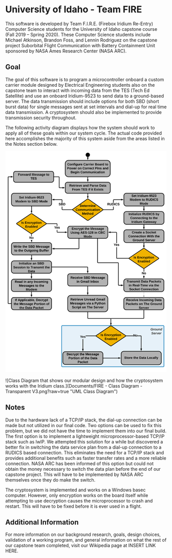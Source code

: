 # University of Idaho - Team FIRE

This software is developed by Team F.I.R.E. (Firebox Iridium Re-Entry) Computer Science students for the University of Idaho capstone course (Fall 2019 – Spring 2020). These Computer Science students include Michael Atkinson, Brandon Foss, and Lennin Rodriguez on the capstone project Suborbital Flight Communication with Battery Containment Unit sponsored by NASA Ames Research Center (NASA ARC). 

## Goal

The goal of this software is to program a microcontroller onboard a custom carrier module designed by Electrical Engineering students also on the capstone team to interact with incoming data from the TES (Tech Ed Satellite) and use an onboard Iridium-9523 to send data to a ground-based server. The data transmission should include options for both SBD (short burst data) for single messages sent at set intervals and dial-up for real time data transmission. A cryptosystem should also be implemented to provide transmission security throughout. 

The following activity diagram displays how the system should work to apply all of these goals within our system cycle. The actual code provided here accomplishes the majority of this system aside from the areas listed in the Notes section below.

![Data Flow Diagram that shows how the system should work to accomplish all goals.](https://github.com/atki7828/uidaho-fire/blob/master/Documents/FIRE%20-%20Activity%20Diagram%20-%20Transparent%20V2.png?raw=true "Activity Data Flow Diagram")

![Class Diagram that shows our modular design and how the cryptosystem works with the Iridium class.](Documents/FIRE - Class Diagram - Transparent V3.png?raw=true "UML Class Diagram")

## Notes

Due to the hardware lack of a TCP/IP stack, the dial-up connection can be made but not utilized in our final code. Two options can be used to fix this problem, but we did not have the time to implement them into our final build. The first option is to implement a lightweight microprocessor-based TCP/IP stack such as lwIP. We attempted this solution for a while but discovered a better fix in switching the data service plan from a dial-up connection to a RUDICS based connection. This eliminates the need for a TCP/IP stack and provides additional benefits such as faster transfer rates and a more reliable connection. NASA ARC has been informed of this option but could not obtain the money necessary to switch the data plan before the end of our capstone project. This will have to be implemented by NASA ARC themselves once they do make the switch. 

The cryptosystem is implemented and works on a Windows basec computer. However, only encryption works on the board itself while attempting to use decryption causes the microprocessor to crash and restart. This will have to be fixed before it is ever used in a flight.

## Additional Information

For more information on our background research, goals, design choices, validation of a working program, and general information on what the rest of our capstone team completed, visit our Wikipedia page at INSERT LINK HERE.